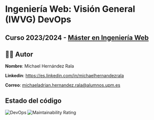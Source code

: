 # Ingeniería Web: Visión General (IWVG) DevOps

## Curso 2023/2024 - [Máster en Ingeniería Web](http://miw.etsisi.upm.es)

## 👩‍💻 Autor
**Nombre**: Michael Hernández Rala

**Linkedin**: https://es.linkedin.com/in/michaelhernandezrala

**Correo**: michaeladrian.hernandez.rala@alumnos.upm.es

## Estado del código 
![DevOps](https://github.com/michaelhr97/iwvg-devops-hernandez-michael/actions/workflows/devops.yml/badge.svg)
![Maintainability Rating](https://sonarcloud.io/api/project_badges/measure?project=michaelhr97_iwvg-devops-hernandez-michael&metric=sqale_rating)